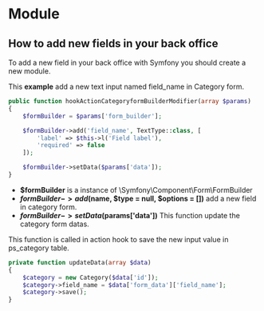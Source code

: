 # Module

## How to add new fields in your back office

To add a new field in your back office with Symfony you should create a new module.

This **example** add a new text input named field_name in Category form.

```php
public function hookActionCategoryformBuilderModifier(array $params)
{
    $formBuilder = $params['form_builder'];

    $formBuilder->add('field_name', TextType::class, [
        'label' => $this->l('Field label'),
        'required' => false
    ]);

    $formBuilder->setData($params['data']);
}
```

- **$formBuilder** is a instance of \Symfony\Component\Form\FormBuilder
- **$formBuilder->add($name, $type = null, $options = [])** add a new field in category form.
- **$formBuilder->setData($params['data'])** This function update the category form datas.

This function is called in action hook to save the new input value in ps_category table.

```php
private function updateData(array $data)
{
    $category = new Category($data['id']);
    $category->field_name = $data['form_data']['field_name'];
    $category->save();
}
```
